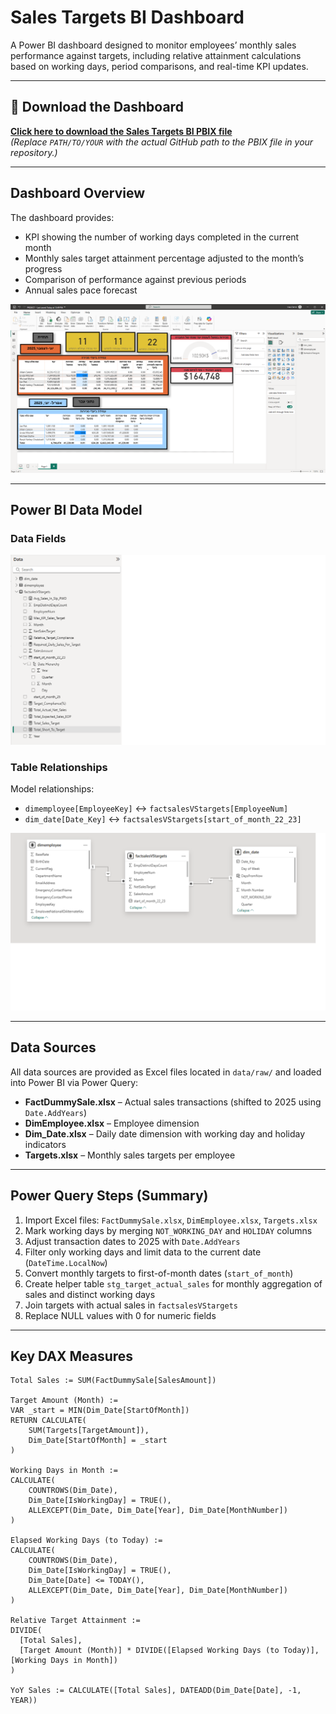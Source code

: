 # Sales Targets BI Dashboard

A Power BI dashboard designed to monitor employees’ monthly sales performance against targets, including relative attainment calculations based on working days, period comparisons, and real-time KPI updates.

---

## 📂 Download the Dashboard
[**Click here to download the Sales Targets BI PBIX file**](PowerBI/PROJECT.pbix)  
*(Replace `PATH/TO/YOUR` with the actual GitHub path to the PBIX file in your repository.)*

---

## Dashboard Overview
The dashboard provides:
- KPI showing the number of working days completed in the current month
- Monthly sales target attainment percentage adjusted to the month’s progress
- Comparison of performance against previous periods
- Annual sales pace forecast

![Dashboard Overview](images/model-Deshborad.png)

---

## Power BI Data Model

### Data Fields
![Data Fields](images/model-data-fields.png)

### Table Relationships
Model relationships:
- `dimemployee[EmployeeKey]` ↔ `factsalesVStargets[EmployeeNum]`
- `dim_date[Date_Key]` ↔ `factsalesVStargets[start_of_month_22_23]`

![Relationships Diagram](images/model-relationships.png)

---

## Data Sources
All data sources are provided as Excel files located in `data/raw/` and loaded into Power BI via Power Query:

- **FactDummySale.xlsx** – Actual sales transactions (shifted to 2025 using `Date.AddYears`)
- **DimEmployee.xlsx** – Employee dimension
- **Dim_Date.xlsx** – Daily date dimension with working day and holiday indicators
- **Targets.xlsx** – Monthly sales targets per employee

---

## Power Query Steps (Summary)
1. Import Excel files: `FactDummySale.xlsx`, `DimEmployee.xlsx`, `Targets.xlsx`
2. Mark working days by merging `NOT_WORKING_DAY` and `HOLIDAY` columns
3. Adjust transaction dates to 2025 with `Date.AddYears`
4. Filter only working days and limit data to the current date (`DateTime.LocalNow`)
5. Convert monthly targets to first-of-month dates (`start_of_month`)
6. Create helper table `stg_target_actual_sales` for monthly aggregation of sales and distinct working days
7. Join targets with actual sales in `factsalesVStargets`
8. Replace NULL values with 0 for numeric fields

---

## Key DAX Measures
```DAX
Total Sales := SUM(FactDummySale[SalesAmount])

Target Amount (Month) :=
VAR _start = MIN(Dim_Date[StartOfMonth])
RETURN CALCULATE(
    SUM(Targets[TargetAmount]),
    Dim_Date[StartOfMonth] = _start
)

Working Days in Month :=
CALCULATE(
    COUNTROWS(Dim_Date),
    Dim_Date[IsWorkingDay] = TRUE(),
    ALLEXCEPT(Dim_Date, Dim_Date[Year], Dim_Date[MonthNumber])
)

Elapsed Working Days (to Today) :=
CALCULATE(
    COUNTROWS(Dim_Date),
    Dim_Date[IsWorkingDay] = TRUE(),
    Dim_Date[Date] <= TODAY(),
    ALLEXCEPT(Dim_Date, Dim_Date[Year], Dim_Date[MonthNumber])
)

Relative Target Attainment :=
DIVIDE(
  [Total Sales],
  [Target Amount (Month)] * DIVIDE([Elapsed Working Days (to Today)], [Working Days in Month])
)

YoY Sales := CALCULATE([Total Sales], DATEADD(Dim_Date[Date], -1, YEAR))
